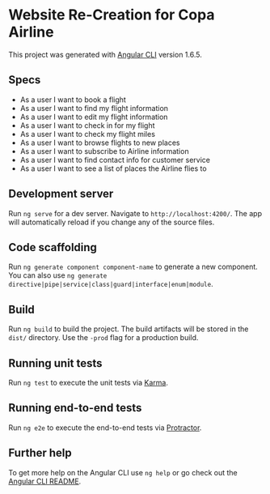 # Website Re-Creation for Copa Airline

This project was generated with [Angular CLI](https://github.com/angular/angular-cli) version 1.6.5.

## Specs

* As a user I want to book a flight
* As a user I want to find my flight information
* As a user I want to edit my flight information
* As a user I want to check in for my flight
* As a user I want to check my flight miles
* As a user I want to browse flights to new places
* As a user I want to subscribe to Airline information
* As a user I want to find contact info for customer service
* As a user I want to see a list of places the Airline flies to 

## Development server

Run `ng serve` for a dev server. Navigate to `http://localhost:4200/`. The app will automatically reload if you change any of the source files.

## Code scaffolding

Run `ng generate component component-name` to generate a new component. You can also use `ng generate directive|pipe|service|class|guard|interface|enum|module`.

## Build

Run `ng build` to build the project. The build artifacts will be stored in the `dist/` directory. Use the `-prod` flag for a production build.

## Running unit tests

Run `ng test` to execute the unit tests via [Karma](https://karma-runner.github.io).

## Running end-to-end tests

Run `ng e2e` to execute the end-to-end tests via [Protractor](http://www.protractortest.org/).

## Further help

To get more help on the Angular CLI use `ng help` or go check out the [Angular CLI README](https://github.com/angular/angular-cli/blob/master/README.md).

